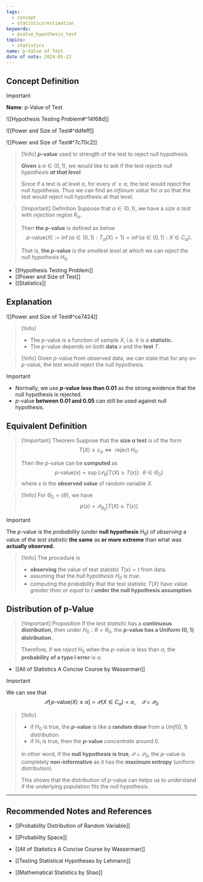 ```yaml
---
tags:
  - concept
  - statistics/estimation
keywords:
  - pvalue_hypothesis_test
topics:
  - statistics
name: p-Value of Test
date of note: 2024-05-22
---
```


## Concept Definition

>[!important]
>**Name**: p-Value of Test

![[Hypothesis Testing Problem#^14f68d]]

![[Power and Size of Test#^ddfeff]]

![[Power and Size of Test#^7c70c2]]

>[!info]
>**$p$-value** used to strength of the test to reject null hypothesis.
>
>**Given** a $\alpha \in (0,1)$, we would like to ask if the test *rejects null hypothesis __at that level__*. 
>
>Since if a test is at level $\alpha$, for every $\alpha' \ge \alpha$, the test would reject the null hypothesis. Thus we can find an *infimum value* for $\alpha$ so that the test would reject null hypothesis at that level.

>[!important] Definition
>Suppose that $\alpha \in (0,1)$, we have a *size $\alpha$ test* with *rejection region* $R_{\alpha}$.
>
>Then **the $p$-value**  is defined as below
>$$
>p\text{-value}(X) := \inf\left\{ \alpha \in (0,1): T_{\alpha}(X) = 1\right\} = \inf\left\{ \alpha \in (0,1): X \in C_{\alpha}\right\}. 
>$$
>
>That is,  **the $p$-value** is the *smallest level* *at which* we can *reject the null hypothesis* $H_{0}$. 

- [[Hypothesis Testing Problem]]
- [[Power and Size of Test]]
- [[Statistics]]



## Explanation

![[Power and Size of Test#^ce7424]]


>[!info]
>- The $p$-value is a function of sample $X$, i.e. it is a **statistic**. 
>- The $p$-value depends on both **data** $x$ and the **test** $T$.


>[!info]
>Given $p$-value from observed data, we can state that for any $\alpha >$ $p$-value, the test would reject the null hypothesis.

>[!important]
>- Normally, we use **$p$-value** **less than $0.01$** as the strong evidence that the null hypothesis is rejected. 
>- $p$-value **between $0.01$ and $0.05$** can still be used against null hypothesis.


## Equivalent Definition

>[!important] Theorem
>Suppose that the **size $\alpha$ test** is of the form
>$$
>T(X) \ge c_{\alpha} \iff \text{ reject }H_{0}.
>$$
>
>Then the $p$-value  can be **computed** as 
>$$
>p\text{-value}(x)  = \sup\left\{ \mathcal{P}_{\theta}\left[ T(X) \ge T(x)\right]:\;\; \theta \in \Theta_{0}  \right\} 
>$$
>where $x$ is the **observed value** of  random variable $X$.

>[!info]
>For $\Theta_{0} = \left\{ \theta \right\}$, we have
>$$
>p(x) =\mathcal{P}_{\theta_{0}}\left[ T(X) \ge T(x)\right]
>$$

>[!important]
>The $p$-value is the *probability* (under **null hypothesis** $H_{0}$) of *observing* a value of the *test statistic* **the same** as **or more extreme** than what was **actually observed.**

>[!info]
>The procedure is 
>- **observing** the value of test statistic $T(x) = t$  from data.
>- assuming that the *hull hypothesis $H_{0}$ is true*.
>- computing the *probability* that the test statistic $T(X)$ have value *greater than or equal to* $t$ **under the null hypothesis assumption**.

## Distribution of p-Value

>[!important] Proposition
>If the *test statistic* has a **continuous distribution**, then under $H_0 : \theta = \theta_{0}$, the **$p$-value has a Uniform $(0,1)$ distribution**. 
>
>Therefore, if we *reject* $H_0$ when the $p$-value is less than $\alpha$, the **probability of a type I error** is $\alpha$.

- [[All of Statistics A Concise Course by Wasserman]]

>[!important]
>We can see that 
>$$
>  \mathcal{P}\left[\,p\text{-value}(X) \le \alpha\right] = \mathcal{P}\left(X \in C_{\alpha}\right)  = \alpha, \quad \mathcal{P}\in \mathscr{P}_{0}
>$$


>[!info]
>- if $H_0$ is true, the **$p$-value** is like a **random draw** from a $Unif(0, 1)$ distribution.
>- if $H_{1}$ is true, then the **$p$-value** *concentrate* around $0$.
>  
>  
>In other word,  if the **null hypothesis is true**,  $\mathcal{P} \in \mathscr{P}_{0}$,  the $p$-value is completely **non-informative** as it has the **maximum entropy** (uniform distribution). 
>
>This shows that the distribution of $p$-value can helps us to understand if the underlying population fits the null hypothesis.



-----------
##  Recommended Notes and References


- [[Probability Distribution of Random Variable]]
- [[Probability Space]]


- [[All of Statistics A Concise Course by Wasserman]]
- [[Testing Statistical Hypotheses by Lehmann]]
- [[Mathematical Statistics by Shao]]